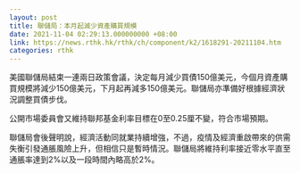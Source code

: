 ```yaml
---
layout: post
title: 聯儲局：本月起減少資產購買規模
date: 2021-11-04 02:29:13.000000000 +08:00
link: https://news.rthk.hk/rthk/ch/component/k2/1618291-20211104.htm
categories: rthk
---
```


美國聯儲局結束一連兩日政策會議，決定每月減少買債150億美元，今個月資產購買規模將減少150億美元，下月起再減多150億美元。聯儲局亦準備好根據經濟狀況調整買債步伐。

公開市場委員會又維持聯邦基金利率目標在0至0.25厘不變，符合市場預期。

聯儲局會後聲明說，經濟活動同就業持續增強，不過，疫情及經濟重啟帶來的供需失衡引發通脹風險上升，但相信只是暫時情況。聯儲局將維持利率接近零水平直至通脹率達到2%以及一段時間內略高於2%。
